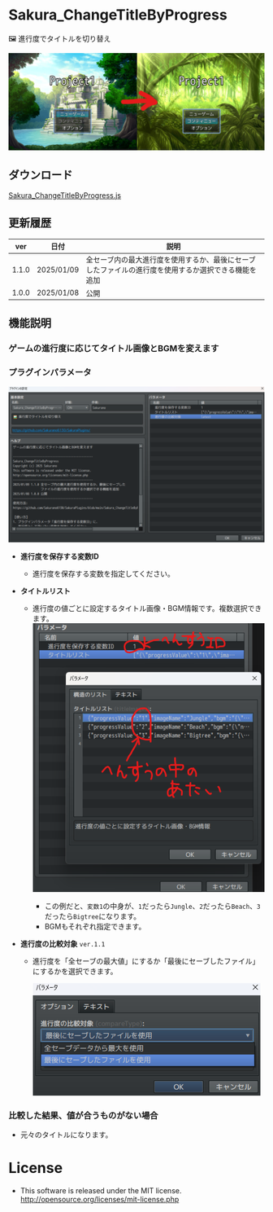 # Sakura_ChangeTitleByProgress
🖼 進行度でタイトルを切り替え

![alt text](images/image-4.png)


## ダウンロード
[Sakura_ChangeTitleByProgress.js](https://raw.githubusercontent.com/Sakurano6130/SakuraPlugins/main/Sakura_ChangeTitleByProgress/Sakura_ChangeTitleByProgress.js)

## 更新履歴
| ver   | 日付       | 説明                                                                                                 |
| ----- | ---------- | ---------------------------------------------------------------------------------------------------- |
| 1.1.0 | 2025/01/09 | 全セーブ内の最大進行度を使用するか、最後にセーブしたファイルの進行度を使用するか選択できる機能を追加 |
| 1.0.0 | 2025/01/08 | 公開                                                                                                 |


## 機能説明
### ゲームの進行度に応じてタイトル画像とBGMを変えます

### プラグインパラメータ

![alt text](images/image-5.png)

- **進行度を保存する変数ID**
  - 進行度を保存する変数を指定してください。

- **タイトルリスト**
  - 進行度の値ごとに設定するタイトル画像・BGM情報です。複数選択できます。
    ![alt text](images/image-2.png)

    - この例だと、`変数1`の中身が、`1`だったら`Jungle`、`2`だったら`Beach`、`3`だったら`Bigtree`になります。
    - BGMもそれぞれ指定できます。

- **進行度の比較対象** `ver.1.1`
  - 進行度を「全セーブの最大値」にするか「最後にセーブしたファイル」にするかを選択できます。
  
    ![alt text](images/image-6.png)



### 比較した結果、値が合うものがない場合
  - 元々のタイトルになります。


# License
- This software is released under the MIT license. http://opensource.org/licenses/mit-license.php
